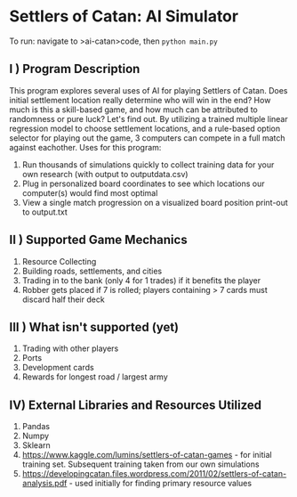 # Settlers of Catan: AI Simulator
To run: navigate to >ai-catan>code, then `python main.py` 
## I ) Program Description
This program explores several uses of AI for playing Settlers of Catan. Does initial settlement location really determine who will win in the end? How much is this a skill-based game, and how much can be attributed to randomness or pure luck? Let's find out.
By utilizing a trained multiple linear regression model to choose settlement locations, and a rule-based option selector for playing out the game, 3 computers can compete in a full match against eachother. Uses for this program:
  1. Run thousands of simulations quickly to collect training data for your own research (with output to outputdata.csv)
  2. Plug in personalized board coordinates to see which locations our computer(s) would find most optimal
  3. View a single match progression on a  visualized board position print-out to output.txt

## II ) Supported Game Mechanics
  1. Resource Collecting
  2. Building roads, settlements, and cities
  3. Trading in to the bank (only 4 for 1 trades) if it benefits the player
  4. Robber gets placed if 7 is rolled; players containing > 7 cards must discard half their deck

## III ) What isn't supported (yet)
  1. Trading with other players
  2. Ports
  3. Development cards
  4. Rewards for longest road / largest army

## IV) External Libraries and Resources Utilized
  1. Pandas
  2. Numpy
  3. Sklearn
  4. https://www.kaggle.com/lumins/settlers-of-catan-games - for initial training set. Subsequent training taken from our own simulations
  5. https://developingcatan.files.wordpress.com/2011/02/settlers-of-catan-analysis.pdf - used initially for finding primary resource values